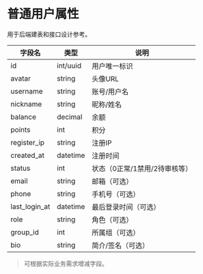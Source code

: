 # 普通用户属性

用于后端建表和接口设计参考。

| 字段名         | 类型      | 说明           |
| -------------- | --------- | -------------- |
| id             | int/uuid  | 用户唯一标识   |
| avatar         | string    | 头像URL        |
| username       | string    | 账号/用户名    |
| nickname       | string    | 昵称/姓名      |
| balance        | decimal   | 余额           |
| points         | int       | 积分           |
| register_ip    | string    | 注册IP         |
| created_at     | datetime  | 注册时间       |
| status         | int       | 状态（0正常/1禁用/2待审核等）|
| email          | string    | 邮箱（可选）   |
| phone          | string    | 手机号（可选） |
| last_login_at  | datetime  | 最后登录时间（可选）|
| role           | string    | 角色（可选）   |
| group_id       | int       | 所属组（可选） |
| bio            | string    | 简介/签名（可选）|

> 可根据实际业务需求增减字段。 